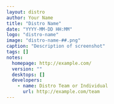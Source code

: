 ```yaml
---
layout: distro
author: Your Name
title: "Distro Name"
date: "YYYY-MM-DD HH:MM"
logo: "distro-name"
image: "distro-name-##.png"
caption: "Description of screenshot"
tags: []
notes:
  homepage: http://example.com/
  version: ""
  desktops: []
  developers:
    - name: Distro Team or Individual
      url: http://example.com/team
---
```


